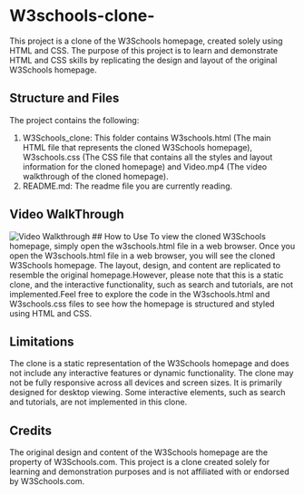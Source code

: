 ﻿# W3schools-clone-
This project is a clone of the W3Schools homepage, created solely using HTML and CSS. The purpose of this project is to learn and demonstrate HTML and CSS skills by replicating the design and layout of the original W3Schools homepage.

## Structure and Files
The project contains the following:
1. W3Schools_clone: This folder contains W3schools.html (The main HTML file that represents the cloned W3Schools homepage), W3schools.css (The CSS file that contains all the styles and layout information for the cloned homepage) and Video.mp4 (The video walkthrough of the cloned homepage).
2. README.md: The readme file you are currently reading.

## Video WalkThrough
<img src='w3schools_gif.gif' title='Video Walkthrough' width='' alt='Video Walkthrough' />
## How to Use
To view the cloned W3Schools homepage, simply open the w3schools.html file in a web browser. Once you open the W3schools.html file in a web browser, you will see the cloned W3Schools homepage. The layout, design, and content are replicated to resemble the original homepage.However, please note that this is a static clone, and the interactive functionality, such as search and tutorials, are not implemented.Feel free to explore the code in the W3schools.html and W3schools.css files to see how the homepage is structured and styled using HTML and CSS.

## Limitations
The clone is a static representation of the W3Schools homepage and does not include any interactive features or dynamic functionality.
The clone may not be fully responsive across all devices and screen sizes. It is primarily designed for desktop viewing.
Some interactive elements, such as search and tutorials, are not implemented in this clone.
## Credits
The original design and content of the W3Schools homepage are the property of W3Schools.com. This project is a clone created solely for learning and demonstration purposes and is not affiliated with or endorsed by W3Schools.com.
